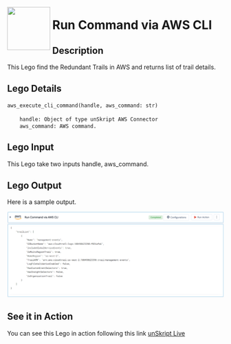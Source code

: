 [<img align="left" src="https://unskript.com/assets/favicon.png" width="100" height="100" style="padding-right: 5px">](https://unskript.com/assets/favicon.png) 
<h1>Run Command via AWS CLI </h1>

## Description
This Lego find the Redundant Trails in AWS and returns list of trail details.

## Lego Details

    aws_execute_cli_command(handle, aws_command: str)

        handle: Object of type unSkript AWS Connector
        aws_command: AWS command.

## Lego Input
This Lego take two inputs handle, aws_command.

## Lego Output
Here is a sample output.

<img src="./1.png">


## See it in Action

You can see this Lego in action following this link [unSkript Live](https://unskript.com)